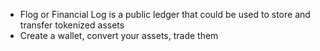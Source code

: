 - Flog or Financial Log is a public ledger that could be used to store and transfer tokenized assets
- Create a wallet, convert your assets, trade them

